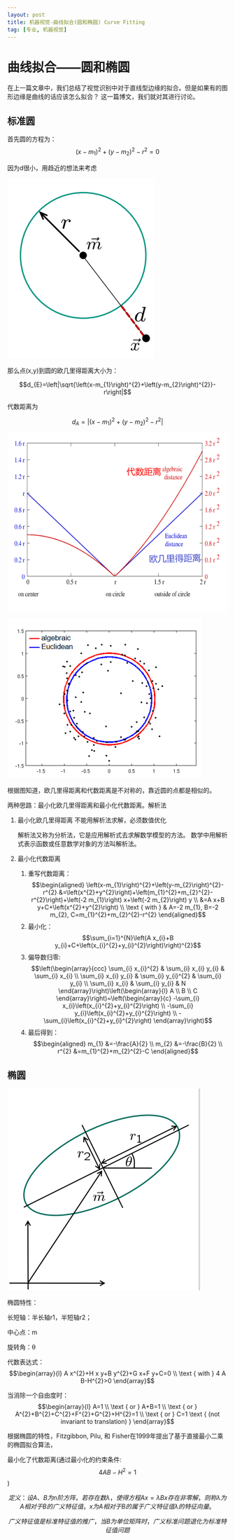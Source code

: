 ```yaml
---
layout: post
title: 机器视觉-曲线拟合(圆和椭圆) Curve Fitting
tag: [专业, 机器视觉]
---
```

<head>
    <script type="text/javascript" async
      src="https://cdn.mathjax.org/mathjax/latest/MathJax.js?config=TeX-MML-AM_CHTML">
   </script>
</head>

# 曲线拟合——圆和椭圆

在上一篇文章中，我们总结了视觉识别中对于直线型边缘的拟合。但是如果有的图形边缘是曲线的话应该怎么拟合？ 这一篇博文，我们就对其进行讨论。

## 标准圆

首先圆的方程为：$$\left(x-m_{1}\right)^{2}+\left(y-m_{2}\right)^{2}-r^{2} = 0$$


因为d很小，用趋近的想法来考虑

![](https://raw.githubusercontent.com/WenboLi-CN-DE/Picture/main/20220130112538.png)

那么点(x,y)到圆的欧几里得距离大小为：

$$d_{E}=\left|\sqrt{\left(x-m_{1}\right)^{2}+\left(y-m_{2}\right)^{2}}-r\right|$$

代数距离为

$$d_{A}=\left|\left(x-m_{1}\right)^{2}+\left(y-m_{2}\right)^{2}-r^{2}\right|$$

![](https://raw.githubusercontent.com/WenboLi-CN-DE/Picture/main/20220130113813.png)

![](https://raw.githubusercontent.com/WenboLi-CN-DE/Picture/main/20220130113853.png)

根据图知道，欧几里得距离和代数距离是不对称的，靠近圆的点都是相似的。

两种思路：最小化欧几里得距离和最小化代数距离。解析法


1. 最小化欧几里得距离
   不能用解析法求解，必须数值优化

   解析法又称为分析法，它是应用解析式去求解数学模型的方法。 数学中用解析式表示函数或任意数学对象的方法叫解析法。
2. 最小化代数距离

   1. 重写代数距离：$$\begin{aligned} \left(x-m_{1}\right)^{2}+\left(y-m_{2}\right)^{2}-r^{2} &=\left(x^{2}+y^{2}\right)+\left(m_{1}^{2}+m_{2}^{2}-r^{2}\right)+\left(-2 m_{1}\right) x+\left(-2 m_{2}\right) y \\ &=A x+B y+C+\left(x^{2}+y^{2}\right) \\ \text { with } & A=-2 m_{1}, B=-2 m_{2}, C=m_{1}^{2}+m_{2}^{2}-r^{2} \end{aligned}$$
   2. 最小化：$$\sum_{i=1}^{N}\left(A x_{i}+B y_{i}+C+\left(x_{i}^{2}+y_{i}^{2}\right)\right)^{2}$$
   3. 偏导数归零: $$\left(\begin{array}{ccc} \sum_{i} x_{i}^{2} & \sum_{i} x_{i} y_{i} & \sum_{i} x_{i} \\ \sum_{i} x_{i} y_{i} & \sum_{i} y_{i}^{2} & \sum_{i} y_{i} \\ \sum_{i} x_{i} & \sum_{i} y_{i} & N \end{array}\right)\left(\begin{array}{l} A \\ B \\ C \end{array}\right)=\left(\begin{array}{c} -\sum_{i} x_{i}\left(x_{i}^{2}+y_{i}^{2}\right) \\ -\sum_{i} y_{i}\left(x_{i}^{2}+y_{i}^{2}\right) \\ -\sum_{i}\left(x_{i}^{2}+y_{i}^{2}\right) \end{array}\right)$$
   4. 最后得到： $$\begin{aligned} m_{1} &=-\frac{A}{2} \\ m_{2} &=-\frac{B}{2} \\ r^{2} &=m_{1}^{2}+m_{2}^{2}-C \end{aligned}$$

## 椭圆

![](https://raw.githubusercontent.com/WenboLi-CN-DE/Picture/main/20220130115302.png)


椭圆特性：

长短轴：半长轴r1，半短轴r2；

中心点：m

旋转角：θ

代数表达式：$$\begin{array}{l} A x^{2}+H x y+B y^{2}+G x+F y+C=0 \\ \text { with } 4 A B-H^{2}>0 \end{array}$$

当消除一个自由度时：$$\begin{array}{l} A=1 \\ \text { or } A+B=1 \\ \text { or } A^{2}+B^{2}+C^{2}+F^{2}+G^{2}+H^{2}=1 \\ \text { or } C=1 \text { (not invariant to translation) } \end{array}$$

根据椭圆的特性，Fitzgibbon, Pilu, 和 Fisher在1999年提出了基于直接最小二乘的椭圆拟合算法，

最小化了代数距离(通过最小化的约束条件: $$4 A B-H^{2}=1$$)

$$定义：设 A、B 为 n 阶方阵，若存在数λ ，使得方程Ax = λBx 存在 非零解，则称λ 为 A 相对于 B 的广义特征值，x 为 A 相对于 B 的属于 广义特征值λ 的特征向量。$$

$$
广义特征值是标准特征值的推广，当B为单位矩阵时，广义标准问题退化为标准特征值问题
$$
